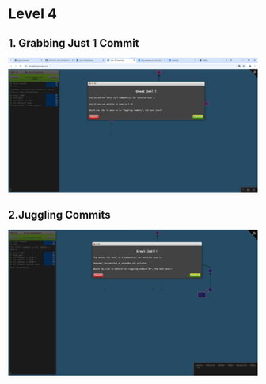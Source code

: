 # Level 4

## 1. Grabbing Just 1 Commit 

![alt text](image-10.png)

## 2.Juggling Commits

![alt text](image-11.png)